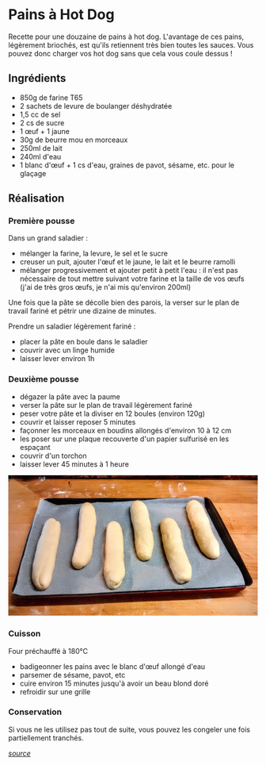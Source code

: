 Pains à Hot Dog
===============

Recette pour une douzaine de pains à hot dog. L'avantage de ces pains, légèrement briochés, est qu'ils retiennent très bien toutes les sauces. Vous pouvez donc charger vos hot dog sans que cela vous coule dessus !

Ingrédients
-----------

- 850g de farine T65
- 2 sachets de levure de boulanger déshydratée
- 1,5 cc de sel
- 2 cs de sucre
- 1 œuf + 1 jaune
- 30g de beurre mou en morceaux
- 250ml de lait
- 240ml d'eau
- 1 blanc d'œuf + 1 cs d'eau, graines de pavot, sésame, etc. pour le glaçage

Réalisation
-----------

### Première pousse

Dans un grand saladier :

- mélanger la farine, la levure, le sel et le sucre
- creuser un puit, ajouter l'œuf et le jaune, le lait et le beurre ramolli
- mélanger progressivement et ajouter petit à petit l'eau : il n'est pas nécessaire de tout mettre suivant votre farine et la taille de vos œufs (j'ai de très gros œufs, je n'ai mis qu'environ 200ml)

Une fois que la pâte se décolle bien des parois, la verser sur le plan de travail fariné et pétrir une dizaine de minutes.

Prendre un saladier légèrement fariné :

- placer la pâte en boule dans le saladier
- couvrir avec un linge humide
- laisser lever environ 1h

### Deuxième pousse

- dégazer la pâte avec la paume
- verser la pâte sur le plan de travail légèrement fariné
- peser votre pâte et la diviser en 12 boules (environ 120g)
- couvrir et laisser reposer 5 minutes
- façonner les morceaux en boudins allongés d'environ 10 à 12 cm
- les poser sur une plaque recouverte d'un papier sulfurisé en les espaçant
- couvrir d'un torchon
- laisser lever 45 minutes à 1 heure

![](./hotdog.pict/deuxieme_pousse.jpg)

### Cuisson

Four préchauffé à 180°C

- badigeonner les pains avec le blanc d'œuf allongé d'eau
- parsemer de sésame, pavot, etc
- cuire environ 15 minutes jusqu'à avoir un beau blond doré
- refroidir sur une grille

### Conservation

Si vous ne les utilisez pas tout de suite, vous pouvez les congeler une fois partiellement tranchés.

_[source](http://sandrakavital.blogspot.fr/2006/08/hot-dog-buns.html)_
